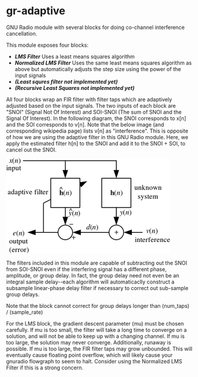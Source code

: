 # gr-adaptive

GNU Radio module with several blocks for doing co-channel interference cancellation.

This module exposes four blocks:

* **_LMS Filter_** Uses a least means squares algorithm
* **_Normalized LMS Filter_** Uses the same least means squares algorithm as above but automatically adjusts the step size using the power of the input signals
* **_(Least squres filter not implemented yet)_**
* **_(Recursive Least Squares not implemented yet)_**

All four blocks wrap an FIR filter with filter taps which are adaptively
adjusted based on the input signals. The two inputs of each block are "SNOI"
(Signal Not Of Interest) and SOI-SNOI (The sum of SNOI and the Signal Of
Interest). In the following diagram, the SNOI corresponds to x[n] and the SOI
corresponds to v[n]. Note that the below image (and corresponding wikipedia
page) lists v[n] as "interference". This is opposite of how we are using the
adaptive filter in this GNU Radio module. Here, we apply the estimated filter
h[n] to the SNOI and add it to the SNOI + SOI, to cancel out the SNOI.

![lms filter](docs/lms_filter.png "LMS Filter design")


The filters included in this module are capable of subtracting out the SNOI
from SOI-SNOI even if the interfering signal has a different phase, amplitude,
or group delay. In fact, the group delay need not even be an integral sample
delay--each algorithm will automaticaclly construct a subsample linear-phase
delay filter if necessary to correct out sub-sample group delays.

Note that the block cannot correct for group delays longer than (num_taps) /
(sample_rate)

For the LMS block, the gradient descent parameter (mu) must be chosen
carefully. If mu is too small, the filter will take a long time to converge on
a solution, and will not be able to keep up with a changing channel. If mu is
too large, the solution may never converge. Additionally, runaway is possible.
If mu is too large, the FIR filter taps may grow unbounded.  This will
eventually cause floating point overflow, which will likely cause your gnuradio
flowgraph to seem to halt. Consider using the Normalized LMS Filter if this is
a strong concern.
 
